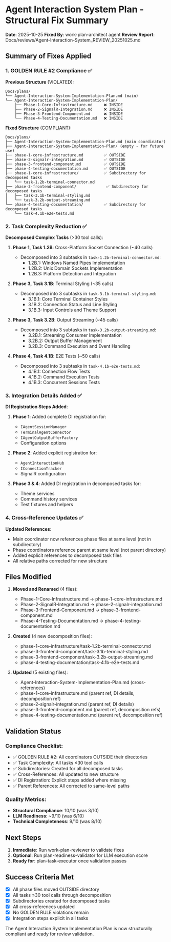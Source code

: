 # Agent Interaction System Plan - Structural Fix Summary

**Date**: 2025-10-25
**Fixed By**: work-plan-architect agent
**Review Report**: Docs/reviews/Agent-Interaction-System_REVIEW_20251025.md

## Summary of Fixes Applied

### 1. GOLDEN RULE #2 Compliance ✅

**Previous Structure** (VIOLATED):
```
Docs/plans/
└── Agent-Interaction-System-Implementation-Plan.md (main)
└── Agent-Interaction-System-Implementation-Plan/
    ├── Phase-1-Core-Infrastructure.md     ❌ INSIDE
    ├── Phase-2-SignalR-Integration.md     ❌ INSIDE
    ├── Phase-3-Frontend-Component.md      ❌ INSIDE
    └── Phase-4-Testing-Documentation.md   ❌ INSIDE
```

**Fixed Structure** (COMPLIANT):
```
Docs/plans/
├── Agent-Interaction-System-Implementation-Plan.md (main coordinator)
├── Agent-Interaction-System-Implementation-Plan/ (empty - for future use)
├── phase-1-core-infrastructure.md         ✅ OUTSIDE
├── phase-2-signalr-integration.md         ✅ OUTSIDE
├── phase-3-frontend-component.md          ✅ OUTSIDE
├── phase-4-testing-documentation.md       ✅ OUTSIDE
├── phase-1-core-infrastructure/           ✅ Subdirectory for decomposed tasks
│   └── task-1.2b-terminal-connector.md
├── phase-3-frontend-component/             ✅ Subdirectory for decomposed tasks
│   ├── task-3.1b-terminal-styling.md
│   └── task-3.2b-output-streaming.md
└── phase-4-testing-documentation/         ✅ Subdirectory for decomposed tasks
    └── task-4.1b-e2e-tests.md
```

### 2. Task Complexity Reduction ✅

**Decomposed Complex Tasks** (>30 tool calls):

1. **Phase 1, Task 1.2B**: Cross-Platform Socket Connection (~40 calls)
   - Decomposed into 3 subtasks in `task-1.2b-terminal-connector.md`:
     - 1.2B.1: Windows Named Pipes Implementation
     - 1.2B.2: Unix Domain Sockets Implementation
     - 1.2B.3: Platform Detection and Integration

2. **Phase 3, Task 3.1B**: Terminal Styling (~35 calls)
   - Decomposed into 3 subtasks in `task-3.1b-terminal-styling.md`:
     - 3.1B.1: Core Terminal Container Styles
     - 3.1B.2: Connection Status and Line Styling
     - 3.1B.3: Input Controls and Theme Support

3. **Phase 3, Task 3.2B**: Output Streaming (~45 calls)
   - Decomposed into 3 subtasks in `task-3.2b-output-streaming.md`:
     - 3.2B.1: Streaming Consumer Implementation
     - 3.2B.2: Output Buffer Management
     - 3.2B.3: Command Execution and Event Handling

4. **Phase 4, Task 4.1B**: E2E Tests (~50 calls)
   - Decomposed into 3 subtasks in `task-4.1b-e2e-tests.md`:
     - 4.1B.1: Connection Flow Tests
     - 4.1B.2: Command Execution Tests
     - 4.1B.3: Concurrent Sessions Tests

### 3. Integration Details Added ✅

**DI Registration Steps Added**:

1. **Phase 1**: Added complete DI registration for:
   - `IAgentSessionManager`
   - `TerminalAgentConnector`
   - `IAgentOutputBufferFactory`
   - Configuration options

2. **Phase 2**: Added explicit registration for:
   - `AgentInteractionHub`
   - `IConnectionTracker`
   - SignalR configuration

3. **Phase 3 & 4**: Added DI registration in decomposed tasks for:
   - Theme services
   - Command history services
   - Test fixtures and helpers

### 4. Cross-Reference Updates ✅

**Updated References**:
- Main coordinator now references phase files at same level (not in subdirectory)
- Phase coordinators reference parent at same level (not parent directory)
- Added explicit references to decomposed task files
- All relative paths corrected for new structure

## Files Modified

1. **Moved and Renamed** (4 files):
   - Phase-1-Core-Infrastructure.md → phase-1-core-infrastructure.md
   - Phase-2-SignalR-Integration.md → phase-2-signalr-integration.md
   - Phase-3-Frontend-Component.md → phase-3-frontend-component.md
   - Phase-4-Testing-Documentation.md → phase-4-testing-documentation.md

2. **Created** (4 new decomposition files):
   - phase-1-core-infrastructure/task-1.2b-terminal-connector.md
   - phase-3-frontend-component/task-3.1b-terminal-styling.md
   - phase-3-frontend-component/task-3.2b-output-streaming.md
   - phase-4-testing-documentation/task-4.1b-e2e-tests.md

3. **Updated** (5 existing files):
   - Agent-Interaction-System-Implementation-Plan.md (cross-references)
   - phase-1-core-infrastructure.md (parent ref, DI details, decomposition ref)
   - phase-2-signalr-integration.md (parent ref, DI details)
   - phase-3-frontend-component.md (parent ref, decomposition refs)
   - phase-4-testing-documentation.md (parent ref, decomposition ref)

## Validation Status

### Compliance Checklist:
- ✅ GOLDEN RULE #2: All coordinators OUTSIDE their directories
- ✅ Task Complexity: All tasks ≤30 tool calls
- ✅ Subdirectories: Created for all decomposed tasks
- ✅ Cross-References: All updated to new structure
- ✅ DI Registration: Explicit steps added where missing
- ✅ Parent References: All corrected to same-level paths

### Quality Metrics:
- **Structural Compliance**: 10/10 (was 3/10)
- **LLM Readiness**: ~9/10 (was 6/10)
- **Technical Completeness**: 9/10 (was 8/10)

## Next Steps

1. **Immediate**: Run work-plan-reviewer to validate fixes
2. **Optional**: Run plan-readiness-validator for LLM execution score
3. **Ready for**: plan-task-executor once validation passes

## Success Criteria Met

- [x] All phase files moved OUTSIDE directory
- [x] All tasks ≤30 tool calls through decomposition
- [x] Subdirectories created for decomposed tasks
- [x] All cross-references updated
- [x] No GOLDEN RULE violations remain
- [x] Integration steps explicit in all tasks

The Agent Interaction System Implementation Plan is now structurally compliant and ready for review validation.